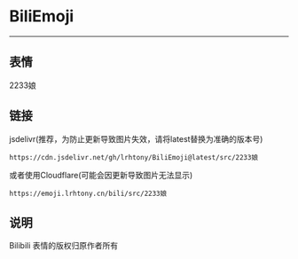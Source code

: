 # BiliEmoji
---
## 表情
2233娘
## 链接
jsdelivr(推荐，为防止更新导致图片失效，请将latest替换为准确的版本号)
```
https://cdn.jsdelivr.net/gh/lrhtony/BiliEmoji@latest/src/2233娘
```
或者使用Cloudflare(可能会因更新导致图片无法显示)
```
https://emoji.lrhtony.cn/bili/src/2233娘
```
## 说明
Bilibili 表情的版权归原作者所有
